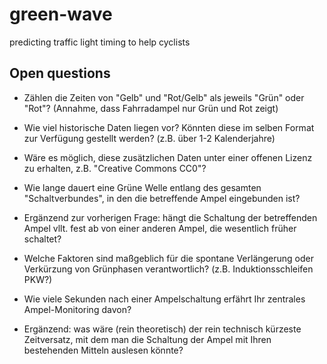 # green-wave
predicting traffic light timing to help cyclists

## Open questions

* Zählen die Zeiten von "Gelb" und "Rot/Gelb" als jeweils "Grün" oder "Rot"? (Annahme, dass Fahrradampel nur Grün und Rot zeigt)

* Wie viel historische Daten liegen vor? Könnten diese im selben Format zur Verfügung gestellt werden? (z.B. über 1-2 Kalenderjahre)
* Wäre es möglich, diese zusätzlichen Daten unter einer offenen Lizenz zu erhalten, z.B. "Creative Commons CC0"?

* Wie lange dauert eine Grüne Welle entlang des gesamten "Schaltverbundes", in den die betreffende Ampel eingebunden ist?
* Ergänzend zur vorherigen Frage: hängt die Schaltung der betreffenden Ampel vllt. fest ab von einer anderen Ampel, die wesentlich früher schaltet?
* Welche Faktoren sind maßgeblich für die spontane Verlängerung oder Verkürzung von Grünphasen verantwortlich? (z.B. Induktionsschleifen PKW?)

* Wie viele Sekunden nach einer Ampelschaltung erfährt Ihr zentrales Ampel-Monitoring davon?
* Ergänzend: was wäre (rein theoretisch) der rein technisch kürzeste Zeitversatz, mit dem man die Schaltung der Ampel mit Ihren bestehenden Mitteln auslesen könnte?
